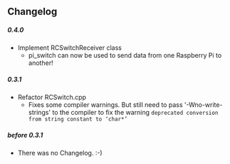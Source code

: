 ## Changelog

##### 0.4.0
  * Implement RCSwitchReceiver class
    * pi_switch can now be used to send data from one Raspberry Pi to another!

##### 0.3.1
  * Refactor RCSwitch.cpp
    * Fixes some compiler warnings. But still need to pass '-Wno-write-strings'
      to the compiler to fix the warning `deprecated conversion from string constant to ‘char*’`

##### before 0.3.1
  * There was no Changelog. :-)
